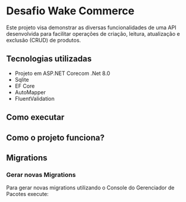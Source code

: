 ﻿# Desafio Wake Commerce

Este projeto visa demonstrar as diversas funcionalidades de uma API desenvolvida para facilitar operações de criação, leitura, atualização e exclusão (CRUD) de produtos.

## Tecnologias utilizadas

* Projeto em ASP.NET Corecom .Net 8.0
* Sqlite
* EF Core
* AutoMapper
* FluentValidation

## Como executar

## Como o projeto funciona?

## Migrations

### Gerar novas Migrations

Para gerar novas migrations utilizando o Console do Gerenciador de Pacotes execute:

```
